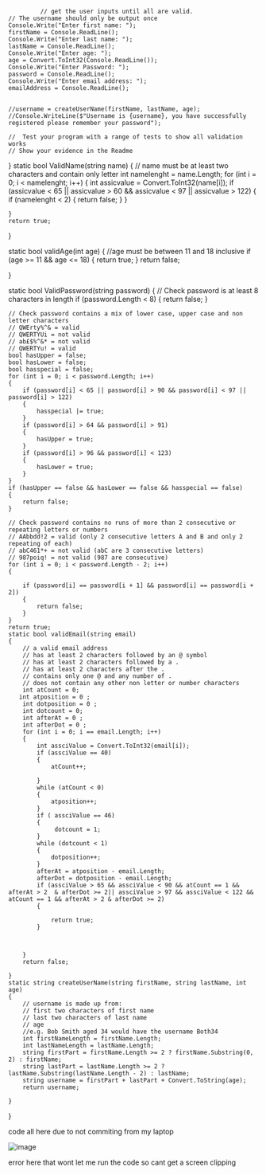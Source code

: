 
		     // get the user inputs until all are valid.
    // The username should only be output once
    Console.Write("Enter first name: ");
    firstName = Console.ReadLine();
    Console.Write("Enter last name: ");
    lastName = Console.ReadLine();
    Console.Write("Enter age: ");
    age = Convert.ToInt32(Console.ReadLine());
    Console.Write("Enter Password: ");
    password = Console.ReadLine();
    Console.Write("Enter email address: ");
    emailAddress = Console.ReadLine();


    //username = createUserName(firstName, lastName, age);
    //Console.WriteLine($"Username is {username}, you have successfully registered please remember your password");

    //  Test your program with a range of tests to show all validation works
    // Show your evidence in the Readme

}
static bool ValidName(string name)
{
    // name must be at least two characters and contain only letter
    int namelenght = name.Length;
    for (int i = 0; i < namelenght; i++)
    {
        int assicvalue = Convert.ToInt32(name[i]);
        if (assicvalue < 65 || assicvalue > 60 && assicvalue < 97 || assicvalue > 122)
        {
            if (namelenght < 2)
            {
                return false;
            }
        }

        

    }
    return true;
}

static bool validAge(int age)
{
    //age must be between 11 and 18 inclusive
    if (age >= 11 && age <= 18)
    {
        return true;
    }
    return false;

}


static bool ValidPassword(string password)
{
    // Check password is at least 8 characters in length
    if (password.Length < 8)
    {
        return false;
    }


    // Check password contains a mix of lower case, upper case and non letter characters
    // QWErty%^& = valid
    // QWERTYUi = not valid
    // ab£$%^&* = not valid
    // QWERTYu! = valid
    bool hasUpper = false;
    bool hasLower = false;
    bool hasspecial = false;
    for (int i = 0; i < password.Length; i++)
    {
        if (password[i] < 65 || password[i] > 90 && password[i] < 97 || password[i] > 122)
        {
            hasspecial |= true;
        }
        if (password[i] > 64 && password[i] > 91)
        {
            hasUpper = true;
        }
        if (password[i] > 96 && password[i] < 123)
        {
            hasLower = true;
        }
    }
    if (hasUpper == false && hasLower == false && hasspecial == false)
    {
        return false;
    }

    // Check password contains no runs of more than 2 consecutive or repeating letters or numbers
    // AAbbdd!2 = valid (only 2 consecutive letters A and B and only 2 repeating of each)
    // abC461*+ = not valid (abC are 3 consecutive letters)
    // 987poiq! = not valid (987 are consecutive)
    for (int i = 0; i < password.Length - 2; i++)
    {

        if (password[i] == password[i + 1] && password[i] == password[i + 2])
        {
            return false;
        }
    }
    return true;
    static bool validEmail(string email)
    {
        // a valid email address
        // has at least 2 characters followed by an @ symbol
        // has at least 2 characters followed by a .
        // has at least 2 characters after the .
        // contains only one @ and any number of .
        // does not contain any other non letter or number characters
        int atCount = 0;
       int atposition = 0 ;
        int dotposition = 0 ;
        int dotcount = 0; 
        int afterAt = 0 ;
        int afterDot = 0 ;
        for (int i = 0; i == email.Length; i++)
        {
            int assciValue = Convert.ToInt32(email[i]);
            if (assciValue == 40)
            {
                atCount++;
                
            }
            while (atCount < 0)
            {
                atposition++;
            }
            if ( assciValue == 46)
            {
                 dotcount = 1;
            }
            while (dotcount < 1)
            {
                dotposition++;
            }
            afterAt = atposition - email.Length;
            afterDot = dotposition - email.Length;
            if (assciValue > 65 && assciValue < 90 && atCount == 1 && afterAt > 2  & afterDot >= 2|| assciValue > 97 && assciValue < 122 && atCount == 1 && afterAt > 2 & afterDot >= 2)
            {

                return true;
            }

           

        }
        return false;
       
    }
    static string createUserName(string firstName, string lastName, int age)
    {
        // username is made up from:
        // first two characters of first name
        // last two characters of last name
        // age
        //e.g. Bob Smith aged 34 would have the username Both34
        int firstNameLength = firstName.Length;
        int lastNameLength = lastName.Length;
        string firstPart = firstName.Length >= 2 ? firstName.Substring(0, 2) : firstName;
        string lastPart = lastName.Length >= 2 ? lastName.Substring(lastName.Length - 2) : lastName;
        string username = firstPart + lastPart + Convert.ToString(age);
        return username;

	}
} 

code all here due to not commiting from my laptop 

![image](https://github.com/user-attachments/assets/44080e2d-5518-4edd-84c6-6acacd20527f)

error here that wont let me run the code so cant get a screen clipping 
